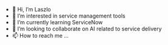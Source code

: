 - 👋 Hi, I’m Laszlo
- 👀 I’m interested in service management tools
- 🌱 I’m currently learning ServiceNow
- 💞️ I’m looking to collaborate on AI related to service delivery
- 📫 How to reach me ...

<!---
lszeplak/lszeplak is a ✨ special ✨ repository because its `README.md` (this file) appears on your GitHub profile.
You can click the Preview link to take a look at your changes.
--->
